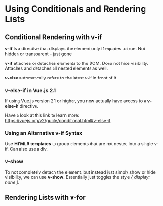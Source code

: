# Using Conditionals and Rendering Lists

## Conditional Rendering with v-if

**v-if** is a directive that displays the element only if equates to true. Not hidden or transparent - just gone.

**v-if** attaches or detaches elements to the DOM. Does not hide visibility. Attaches and detaches all nested elements as well.

**v-else** automatically refers to the latest v-if in front of it.


### v-else-if in Vue.js 2.1

If using Vue.js version 2.1 or higher, you now actually have access to a **v-else-if** directive.

Have a look at this link to learn more: <a href="https://vuejs.org/v2/guide/conditional.html#v-else-if">https://vuejs.org/v2/guide/conditional.html#v-else-if</a>


### Using an Alternative v-if Syntax

Use **HTML5 templates** to group elements that are not nested into a single v-if. Can also use a div.


### v-show

To not completely detach the element, but instead just simply show or hide visibility, we can use **v-show**. Essentially just toggles the style *{ display: none }*.



## Rendering Lists with v-for

